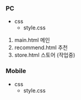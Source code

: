 
### PC 
+ css 
    + style.css

1. main.html 메인
2. recommend.html 추천
3. store.html 스토어 (작업중)

### Mobile
+ css 
    + style.css
